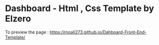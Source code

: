 # Dashboard - Html , Css Template by Elzero
To preview the page : https://moali273.github.io/Dahboard-Front-End-Template/
